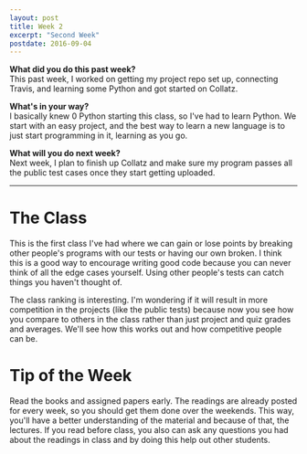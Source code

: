 ```yaml
---
layout: post
title: Week 2
excerpt: "Second Week"
postdate: 2016-09-04
---
```


**What did you do this past week?**  
This past week, I worked on getting my project repo set up, connecting Travis, and learning some Python and got started on Collatz.


**What's in your way?**  
I basically knew 0 Python starting this class, so I've had to learn Python. We start with an easy project, and the best way to learn a new language is to just start programming in it, learning as you go.


**What will you do next week?**  
Next week, I plan to finish up Collatz and make sure my program passes all the public test cases once they start getting uploaded.

***

# The Class
This is the first class I've had where we can gain or lose points by breaking other people's programs with our tests or having our own broken. I think this is a good way to encourage writing good code because you can never think of all the edge cases yourself. Using other people's tests can catch things you haven't thought of.  

The class ranking is interesting. I'm wondering if it will result in more competition in the projects (like the public tests) because now you see how you compare to others in the class rather than just project and quiz grades and averages. We'll see how this works out and how competitive people can be.


# Tip of the Week
Read the books and assigned papers early. The readings are already posted for every week, so you should get them done over the weekends. This way, you'll have a better understanding of the material and because of that, the lectures. If you read before class, you also can ask any questions you had about the readings in class and by doing this help out other students.
